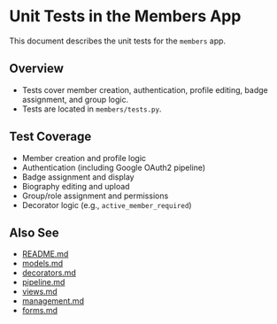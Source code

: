 # Unit Tests in the Members App

This document describes the unit tests for the `members` app.

## Overview
- Tests cover member creation, authentication, profile editing, badge assignment, and group logic.
- Tests are located in `members/tests.py`.

## Test Coverage
- Member creation and profile logic
- Authentication (including Google OAuth2 pipeline)
- Badge assignment and display
- Biography editing and upload
- Group/role assignment and permissions
- Decorator logic (e.g., `active_member_required`)

## Also See
- [README.md](README.md)
- [models.md](models.md)
- [decorators.md](decorators.md)
- [pipeline.md](pipeline.md)
- [views.md](views.md)
- [management.md](management.md)
- [forms.md](forms.md)
